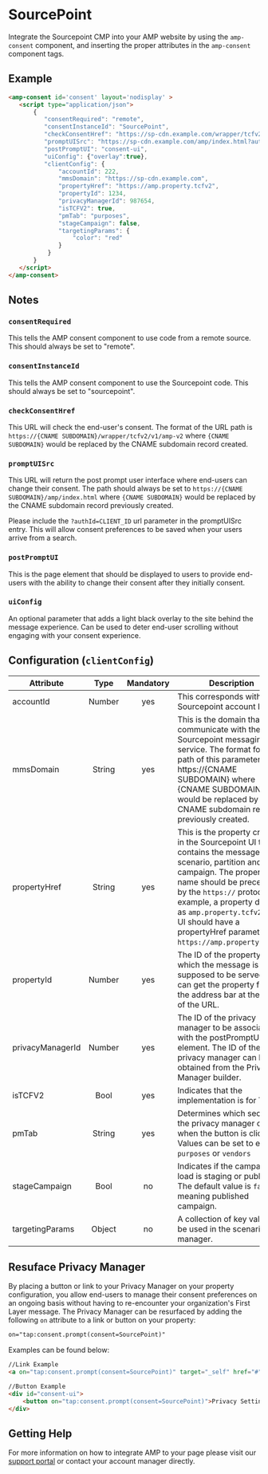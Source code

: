 <!---
Copyright 2019 The AMP HTML Authors. All Rights Reserved.

Licensed under the Apache License, Version 2.0 (the "License");
you may not use this file except in compliance with the License.
You may obtain a copy of the License at

      http://www.apache.org/licenses/LICENSE-2.0

Unless required by applicable law or agreed to in writing, software
distributed under the License is distributed on an "AS-IS" BASIS,
WITHOUT WARRANTIES OR CONDITIONS OF ANY KIND, either express or implied.
See the License for the specific language governing permissions and
limitations under the License.
-->

# SourcePoint

Integrate the Sourcepoint CMP into your AMP website by using the `amp-consent` component, and inserting the proper attributes in the `amp-consent` component tags.

## Example
```html
<amp-consent id='consent' layout='nodisplay' >
   <script type="application/json">
       {
          "consentRequired": "remote",
          "consentInstanceId": "SourcePoint",
          "checkConsentHref": "https://sp-cdn.example.com/wrapper/tcfv2/v1/amp-v2",
          "promptUISrc": "https://sp-cdn.example.com/amp/index.html?authId=CLIENT_ID",
          "postPromptUI": "consent-ui",
          "uiConfig": {"overlay":true},
          "clientConfig": {
              "accountId": 222,
              "mmsDomain": "https://sp-cdn.example.com",
              "propertyHref": "https://amp.property.tcfv2",
              "propertyId": 1234,
              "privacyManagerId": 987654,
              "isTCFV2": true,
              "pmTab": "purposes",
              "stageCampaign": false,
              "targetingParams": {
                  "color": "red"
              }
           }
	   }
   </script>
</amp-consent>
```

## Notes

### `consentRequired`

This tells the AMP consent component to use code from a remote source. This should always be set to "remote".

### `consentInstanceId`

This tells the AMP consent component to use the Sourcepoint code. This should always be set to "sourcepoint".

### `checkConsentHref`

This URL will check the end-user's consent. The format of the URL path is `https://{CNAME SUBDOMAIN}/wrapper/tcfv2/v1/amp-v2` where `{CNAME SUBDOMAIN}` would be replaced by the CNAME subdomain record created.

### `promptUISrc`

This URL will return the post prompt user interface where end-users can change their consent. The path should always be set to `https://{CNAME SUBDOMAIN}/amp/index.html` where `{CNAME SUBDOMAIN}` would be replaced by the CNAME subdomain record previously created.

Please include the `?authId=CLIENT_ID` url parameter in the promptUISrc entry. This will allow consent preferences to be saved when your users arrive from a search.

### `postPromptUI`

This is the page element that should be displayed to users to provide end-users with the ability to change their consent after they initially consent.

### `uiConfig`

An optional parameter that adds a light black overlay to the site behind the message experience. Can be used to deter end-user scrolling without engaging with your consent experience.

## Configuration (`clientConfig`)

| Attribute        |  Type  | Mandatory | Description                                                                                                          |
| ---------------- | :----: | :-------: | -------------------------------------------------------------------------------------------------------------------- |
| accountId        | Number |    yes    | This corresponds with your Sourcepoint account ID.                                                                   |
| mmsDomain        | String |    yes    | This is the domain that will communicate with the Sourcepoint messaging service. The format for the path of this parameter is https://{CNAME SUBDOMAIN} where {CNAME SUBDOMAIN} would be replaced by the CNAME subdomain record previously created.                                               |
| propertyHref     | String |    yes    | This is the property created in the Sourcepoint UI that contains the message, scenario, partition and campaign. The property name should be preceded by the `https://` protocol. For example, a property defined as `amp.property.tcfv2` in the UI should have a propertyHref parameter of `https://amp.property.tcfv2`.                                                                  |
| propertyId       | Number |    yes    | The ID of the property on which the message is supposed to be served. You can get the property from the address bar at the end of the URL.                                                        |
| privacyManagerId | Number |    yes    | The ID of the privacy manager to be associated with the postPromptUI element. The ID of the privacy manager can be obtained from the Privacy Manager builder. |      
| isTCFV2          |  Bool  |    yes    | Indicates that the implementation is for TCF v2 |
| pmTab            | String |    yes    | Determines which section of the privacy manager opens when the button is clicked. Values can be set to either `purposes` or `vendors` |
| stageCampaign    |  Bool  |    no     | Indicates if the campaign to load is staging or published. The default value is `false`, meaning published campaign. |
| targetingParams  | Object |    no     | A collection of key values to be used in the scenario manager.                                                       |

## Resuface Privacy Manager

By placing a button or link to your Privacy Manager on your property configuration, you allow end-users to manage their consent preferences on an ongoing basis without having to re-encounter your organization's First Layer message. The Privacy Manager can be resurfaced by adding the following `on` attribute to a link or button on your property:

```html
on="tap:consent.prompt(consent=SourcePoint)"
```

Examples can be found below:

```html
//Link Example
<a on="tap:consent.prompt(consent=SourcePoint)" target="_self" href="#" id="consent-ui">Privacy Settings</a>

//Button Example
<div id="consent-ui">
    <button on="tap:consent.prompt(consent=SourcePoint)">Privacy Settings</button>
</div>
```

## Getting Help

For more information on how to integrate AMP to your page please visit our [support portal](https://documentation.sourcepoint.com/web-implementation/amp-implementation-section) or contact your account manager directly.
